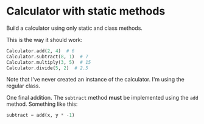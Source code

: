 # Calculator with static methods

Build a calculator using only static and class methods.

This is the way it should work:

```python
Calculator.add(2, 4)  # 6
Calculator.subtract(8, 1)  # 7
Calculator.multiply(3, 5)  # 15
Calculator.divide(5, 2)  # 2.5
```

Note that I've never created an instance of the calculator. I'm using the regular class.

One final addition. The `subtract` method **must** be implemented using the `add` method. Something like this:

```python
subtract = add(x, y * -1)
```
